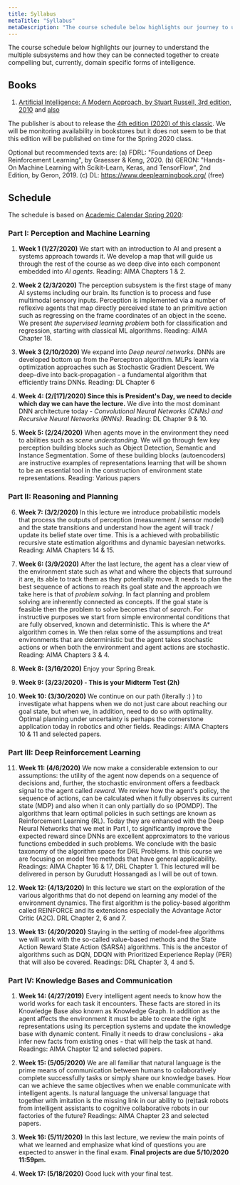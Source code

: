 ```yaml
---
title: Syllabus
metaTitle: "Syllabus"
metaDescription: "The course schedule below highlights our journey to understand the multiple subsystems and how they can be connected together to create compelling but, currently, domain specific forms of intelligence."
---
```



The course schedule below highlights our journey to understand the multiple subsystems and how they can be connected together to create compelling but, currently, domain specific forms of intelligence. 

## Books

1. [Artificial Intelligence: A Modern Approach, by Stuart Russell, 3rd edition, 2010](https://www.amazon.com/Artificial-Intelligence-Approach-Stuart-Russell/dp/9332543518/ref=sr_1_2?crid=17NGBV1XXV150&keywords=ai+a+modern+approach&qid=1576432665&sprefix=ai+the+modern+appr%2Caps%2C158&sr=8-2) and [also](http://aima.cs.berkeley.edu/)

The publisher is about to release the [4th edition (2020) of this classic](https://www.amazon.com/Artificial-Intelligence-A-Modern-Approach/dp/0134610997/ref=sr_1_3?crid=17NGBV1XXV150&keywords=ai+a+modern+approach&qid=1576432686&sprefix=ai+the+modern+appr%2Caps%2C158&sr=8-3). We will be monitoring availability in bookstores but it does not seem to be that this edition will be published on time for the Spring 2020 class.  

Optional but recommended texts are: (a) FDRL: "Foundations of Deep Reinforcement Learning", by Graesser & Keng, 2020. (b) GERON: "Hands-On Machine Learning with Scikit-Learn, Keras, and TensorFlow", 2nd Edition, by Geron, 2019. (c) DL: https://www.deeplearningbook.org/ (free)

## Schedule

The schedule is based on [Academic Calendar Spring 2020](https://www.nyu.edu/registrar/calendars/university-academic-calendar.html): 

### Part I:  Perception and Machine Learning

1. **Week 1 (1/27/2020)** We start with an introduction to AI and present a systems approach towards it. We develop a map that will guide us through the rest of the course as we deep dive into each component embedded into _AI agents_. Reading: AIMA Chapters 1 & 2.  

2. **Week 2 (2/3/2020)**  The perception subsystem is the first stage of many AI systems including our brain. Its function is to process and fuse multimodal sensory inputs. Perception is implemented via a number of reflexive agents that map directly perceived state to an primitive action such as regressing on the frame coordinates of an object in the scene. We present _the supervised learning problem_ both for classification and regression, starting with classical ML algorithms. Reading: AIMA Chapter 18. 

3. **Week 3 (2/10/2020)**  We expand into _Deep neural networks_. DNNs are developed bottom up from the Perceptron algorithm. MLPs learn via optimization approaches such as Stochastic Gradient Descent.  We deep-dive into back-propagation - a fundamental algorithm that efficiently trains DNNs. Reading: DL Chapter 6

4. **Week 4: (2/[17]/2020) Since this is President's Day, we need to decide which day we can have the lecture.** We dive into the most dominant DNN architecture today -  _Convolutional Neural Networks (CNNs) and Recursive Neural Networks (RNNs)_. Reading: DL Chapter 9 & 10. 

5. **Week 5: (2/24/2020)** When agents move in the environment they need to abilities such as _scene understanding_.  We will go through few key perception building blocks such as Object Detection, Semantic and Instance Segmentation. Some of these building blocks (autoencoders) are instructive examples of representations learning that will be shown to be an essential tool in the construction of environment state representations. Reading: Various papers 
        
### Part II: Reasoning and Planning

6. **Week 7: (3/2/2020)**  In this lecture we introduce probabilistic models that process the outputs of perception (measurement / sensor model) and the state transitions and understand how the agent will track / update its belief state over time. This is a achieved with probabilistic recursive state estimation algorithms and dynamic bayesian networks. Reading: AIMA Chapters 14 & 15. 

7. **Week 6: (3/9/2020)** After the last lecture, the agent has a clear view of the environment state such as what and where the objects that surround it are, its able to track them as they potentially move. It needs to plan the best sequence of actions to reach its goal state and the approach we take here is that of _problem solving_. In fact planning and problem solving are inherently connected as concepts. If the goal state is feasible then the problem to solve  becomes that of  _search_. For instructive purposes we start from simple environmental conditions that are fully observed, known and deterministic. This is where the A* algorithm comes in. We then relax some of the assumptions and treat environments that are deterministic but the agent takes stochastic actions or when both the environment and agent actions are stochastic. Reading: AIMA Chapters 3 & 4. 

8. **Week 8: (3/16/2020)**  Enjoy your Spring Break.

9.  **Week 9: (3/23/2020) - This is your Midterm Test (2h)** 
    
10. **Week 10: (3/30/2020)**  We continue on our path (literally :) ) to investigate what happens when we do not just care about reaching our goal state, but when we, in addition, need to do so with optimality. Optimal planning under uncertainty is perhaps the cornerstone application today in robotics and other fields. Readings: AIMA Chapters 10 & 11 and selected papers.

### Part III: Deep Reinforcement Learning

11.   **Week 11: (4/6/2020)** We now make a considerable extension to our assumptions: the utility of the agent now depends on a sequence of decisions and, further, the stochastic environment offers a feedback signal to the agent called _reward_. We review how the agent's policy, the sequence of actions, can be calculated when it fully observes its current state (MDP) and also when it can only partially do so (POMDP). The algorithms that learn optimal policies in such settings are known as Reinforcement Learning (RL). Today they are enhanced with the Deep Neural Networks that we met in Part I, to significantly improve the expected reward since DNNs are excellent approximators to the various functions embedded in such problems. We conclude with the basic taxonomy of the algorithm space for DRL Problems. In this course we are focusing on model free methods that have general applicability.  Readings: AIMA Chapter 16 & 17, DRL Chapter 1. This lectured will be delivered in person by Gurudutt Hossangadi as I will be out of town. 
        
12.  **Week 12: (4/13/2020)**  In this lecture we start on the exploration of the various algorithms that do not depend on learning any model of the environment dynamics. The first algorithm is the policy-based algorithm called REINFORCE and its extensions especially the Advantage Actor Critic (A2C).   DRL Chapter 2, 6 and 7.  
                
13.  **Week 13: (4/20/2020)**  Staying in the setting of model-free algorithms we will work with the so-called value-based methods and the State Action Reward State Action (SARSA) algorithms. This is the ancestor of algorithms such as DQN, DDQN with Prioritized Experience Replay (PER) that will also be covered. Readings: DRL Chapter 3, 4 and 5. 

### Part IV: Knowledge Bases and Communication

1.    **Week 14: (4/27/2019)**  Every intelligent agent needs to know how the world works for each task it encounters. These facts are stored in its Knowledge Base also known as Knowledge Graph. In addition as the agent affects the environment it must be able to create the right representations using its perception systems and update the knowledge base with dynamic content. Finally it needs to draw conclusions - aka infer new facts from existing ones - that will help the task at hand.  Readings: AIMA Chapter 12 and selected papers. 
                
2.   **Week 15: (5/05/2020)**  We are all familiar that natural language is the prime means of communication between humans to collaboratively complete successfully tasks or simply share our knowledge bases. How can we achieve the same objectives when we enable communicate with intelligent agents. Is natural language the universal language that together with imitation is the missing link in our ability to (re)task robots from intelligent assistants to cognitive collaborative robots in our factories of the future? Readings: AIMA Chapter 23 and selected papers. 
        
3.  **Week 16: (5/11/2020)** In this last lecture, we review the main points of what we learned and emphasize what kind of questions you are expected to answer in the final exam. **Final projects are due 5/10/2020 11:59pm.** 
        
4.  **Week 17: (5/18/2020)**  Good luck with your final test.
          



